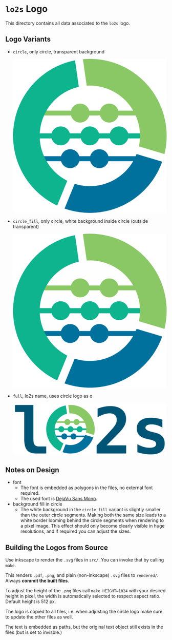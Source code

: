 # `lo2s` Logo
This directory contains all data associated to the `lo2s` logo.

## Logo Variants
- `circle`, only circle, transparent background

  ![lo2s logo circle](./rendered/circle.png)

- `circle_fill`, only circle, white background inside circle (outside transparent)

  ![lo2s logo circle fill](./rendered/circle_fill.png)

- `full`, lo2s name, uses circle logo as o

  ![lo2s logo full](./rendered/full.png)
  
## Notes on Design
- font
  - The font is embedded as polygons in the files, no external font required.
  - The used font is [DejaVu Sans Mono](https://dejavu-fonts.github.io/).
- background fill in circle
  - The white background in the `circle_fill` variant is slightly smaller than the outer circle segments.
    Making both the same size leads to a white border looming behind the circle segments when rendering to a pixel image.
    This effect should only become clearly visible in huge resolutions, and if required you can adjust the sizes.

## Building the Logos from Source
Use inkscape to render the `.svg` files in `src/`.
You can invoke that by calling `make`.

This renders `.pdf`, `.png`, and plain (non-inkscape) `.svg` files to `rendered/`.
Always **commit the built files**.

To adjust the height of the `.png` files call `make HEIGHT=1024` with your desired height in pixel,
the width is automatically selected to respect aspect ratio.
Default height is 512 px.

The logo is copied to all files, i.e. when adjusting the circle logo make sure to update the other files as well.

The text is embedded as paths,
but the original text object still exists in the files (but is set to invisble.)
